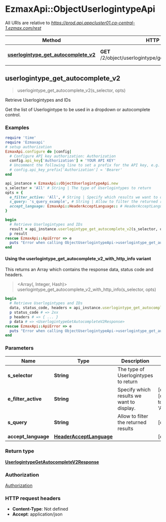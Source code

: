 # EzmaxApi::ObjectUserlogintypeApi

All URIs are relative to *https://prod.api.appcluster01.ca-central-1.ezmax.com/rest*

| Method | HTTP request | Description |
| ------ | ------------ | ----------- |
| [**userlogintype_get_autocomplete_v2**](ObjectUserlogintypeApi.md#userlogintype_get_autocomplete_v2) | **GET** /2/object/userlogintype/getAutocomplete/{sSelector} | Retrieve Userlogintypes and IDs |


## userlogintype_get_autocomplete_v2

> <UserlogintypeGetAutocompleteV2Response> userlogintype_get_autocomplete_v2(s_selector, opts)

Retrieve Userlogintypes and IDs

Get the list of Userlogintype to be used in a dropdown or autocomplete control.

### Examples

```ruby
require 'time'
require 'Ezmaxapi'
# setup authorization
EzmaxApi.configure do |config|
  # Configure API key authorization: Authorization
  config.api_key['Authorization'] = 'YOUR API KEY'
  # Uncomment the following line to set a prefix for the API key, e.g. 'Bearer' (defaults to nil)
  # config.api_key_prefix['Authorization'] = 'Bearer'
end

api_instance = EzmaxApi::ObjectUserlogintypeApi.new
s_selector = 'All' # String | The type of Userlogintypes to return
opts = {
  e_filter_active: 'All', # String | Specify which results we want to display.
  s_query: 's_query_example', # String | Allow to filter the returned results
  accept_language: EzmaxApi::HeaderAcceptLanguage:: # HeaderAcceptLanguage | 
}

begin
  # Retrieve Userlogintypes and IDs
  result = api_instance.userlogintype_get_autocomplete_v2(s_selector, opts)
  p result
rescue EzmaxApi::ApiError => e
  puts "Error when calling ObjectUserlogintypeApi->userlogintype_get_autocomplete_v2: #{e}"
end
```

#### Using the userlogintype_get_autocomplete_v2_with_http_info variant

This returns an Array which contains the response data, status code and headers.

> <Array(<UserlogintypeGetAutocompleteV2Response>, Integer, Hash)> userlogintype_get_autocomplete_v2_with_http_info(s_selector, opts)

```ruby
begin
  # Retrieve Userlogintypes and IDs
  data, status_code, headers = api_instance.userlogintype_get_autocomplete_v2_with_http_info(s_selector, opts)
  p status_code # => 2xx
  p headers # => { ... }
  p data # => <UserlogintypeGetAutocompleteV2Response>
rescue EzmaxApi::ApiError => e
  puts "Error when calling ObjectUserlogintypeApi->userlogintype_get_autocomplete_v2_with_http_info: #{e}"
end
```

### Parameters

| Name | Type | Description | Notes |
| ---- | ---- | ----------- | ----- |
| **s_selector** | **String** | The type of Userlogintypes to return |  |
| **e_filter_active** | **String** | Specify which results we want to display. | [optional][default to &#39;Active&#39;] |
| **s_query** | **String** | Allow to filter the returned results | [optional] |
| **accept_language** | [**HeaderAcceptLanguage**](.md) |  | [optional] |

### Return type

[**UserlogintypeGetAutocompleteV2Response**](UserlogintypeGetAutocompleteV2Response.md)

### Authorization

[Authorization](../README.md#Authorization)

### HTTP request headers

- **Content-Type**: Not defined
- **Accept**: application/json

